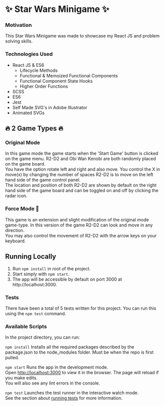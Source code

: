 # ✨ Star Wars Minigame ✨

### Motivation
This Star Wars Minigame was made to showcase my React JS and problem solving skills.<br>

### Technologies Used
* React JS & ES6
  * Lifecycle Methods
  * Functional & Memoized Functional Components
  * Functional Component State Hooks
  * Higher Order Functions
* SCSS
* ES6
* Jest
* Self Made SVG's in Adobe Illustrator
* Animated SVGs


## 🔥 2 Game Types 🔥

### Original Mode
In this game mode the game starts when the 'Start Game' button is clicked on the game menu. R2-D2 and Obi Wan Kenobi are both randomly placed on the game board.<br>
You have the option rotate left and right and also move. You control the X in move(x) by changing the number of spaces R2-D2 is to move on the left hand side of the game control panel.<br>
The location and position of both R2-D2 are shown by default on the right hand side of the game board and can be toggled on and off by clicking the radar icon.

### Force Mode 🙌
This game is an extension and slight modification of the original mode game-type. In this version of the game R2-D2 can look and move in any direction.<br>
You may also control the movement of R2-D2 with the arrow keys on your keyboard.<br>


## Running Locally
1. Run `npm install` in root of the project.<br>
2. Start simply with `npm start`.<br>
3. The app will be accessible by default on port 3000 at http://localhost:3000.<br>

### Tests
There have been a total of 5 tests written for this project. You can run this using the `npm test` command.

### Available Scripts
In the project directory, you can run:

`npm install`
Installs all the required packages described by the package.json to the node_modules folder. Must be when the repo is first pulled.

`npm start`
Runs the app in the development mode.<br>
Open [http://localhost:3000](http://localhost:3000) to view it in the browser.
The page will reload if you make edits.<br>
You will also see any lint errors in the console.

`npm test`
Launches the test runner in the interactive watch mode.<br>
See the section about [running tests](https://facebook.github.io/create-react-app/docs/running-tests) for more information.

